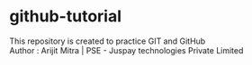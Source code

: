 # github-tutorial
This repository is created to practice GIT and GitHub
<br>
Author : Arijit Mitra | PSE - Juspay technologies Private Limited 
